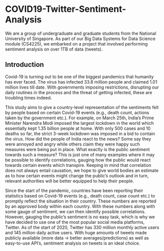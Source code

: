 # COVID19-Twitter-Sentiment-Analysis
We are a group of undergraduate and graduate students from the National University of Singapore. As part of our Big Data Systems for Data Science module (CS4225), we embarked on a project that involved performing sentiment analysis on over 1TB of data (tweets). 


## Introduction 

Covid-19 is turning out to be one of the biggest pandemics that humanity has ever faced. The virus has infected 33.8 million people and claimed 1.01 million lives till date. With governments imposing restrictions, disrupting our daily routines in the process and the threat of getting infected, these are troubling times indeed.

This study aims to give a country-level representation of the sentiments felt by people based on certain Covid-19 events (e.g., death count, actions taken by the government etc.). For example, on March 25th, India’s Prime Minister Narendra Modi imposed the largest lockdown in the world which essentially kept 1.35 billion people at home. With only 500 cases and 10 deaths so far, the strict 3-week lockdown was imposed in a bid to contain the virus. How did the people of India react to the news? Some say they were annoyed and angry while others claim they were happy such measures were being put in place. What exactly is the public sentiment towards such a measure? This is just one of many examples where it may be possible to identify correlations, gauging how the public would react towards certain events which transpire. Keeping in mind that correlation does not always entail causation, we hope to give world bodies an estimate as to how certain events might change the public’s outlook and in turn, relevant authorities will be better equipped to help their people. 

Since the start of the pandemic, countries have been reporting their statistics based on Covid-19 events (e.g., death count, case count etc.) to promptly reflect the situation in their country. These numbers are reported by an approved body within each country. With these numbers along with some gauge of sentiment, we can then identify possible correlations. However, gauging the public’s sentiment is no easy task, which is why we have decided to use one of the most popular social media platforms, Twitter. As of the start of 2020, Twitter has 330 million monthly active users and 145 million daily active users. With huge amounts of tweets made publicly available (more data → better averages/predictions) as well as easy-to-use API’s, sentiment analysis on tweets is an ideal choice.
